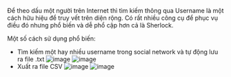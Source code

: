 Để theo dấu một người trên Internet thì tìm kiếm thông qua Username là một cách hữu hiệu để truy vết trên diện rộng. Có rất nhiều công cụ để phục vụ điều đó nhưng phổ biến và dễ phổ cập hơn cả là Sherlock.

Một số cách sử dụng phổ biến: 
- Tìm kiếm một hay nhiều username trong social network và tự động lưu ra file .txt
![image](https://github.com/NgKhoiNguyen/Username_Search/assets/81295437/630e9181-52cc-470d-861b-6ccd32d4f086)
![image](https://github.com/NgKhoiNguyen/Username_Search/assets/81295437/9bf095d9-3ced-47eb-b9d8-5cfffb1b7dca)
- Xuất ra file CSV
![image](https://github.com/NgKhoiNguyen/Username_Search/assets/81295437/45b75488-6250-4e95-b9fd-5116d37ba552)
![image](https://github.com/NgKhoiNguyen/Username_Search/assets/81295437/77ee9dbe-b3e5-4610-85d6-cc49249bd50f)
